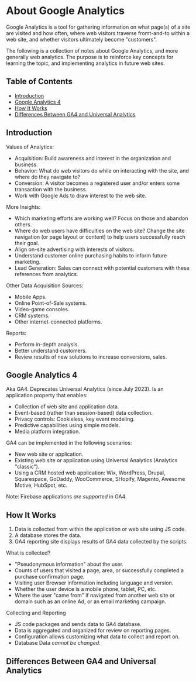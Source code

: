 # About Google Analytics

Google Analytics is a tool for gathering information on what page(s) of a site are visited and how often, where web visitors traverse fromt-and-to within a web site, and whether visitors ultimately become "customers".

The following is a collection of notes about Google Analytics, and more generally web analytics. The purpose is to reinforce key concepts for learning the topic, and implementing analytics in future web sites.

## Table of Contents

- [Introduction](#introduction)
- [Google Analytics 4](#google-analytics-4)
- [How It Works](#how-it-works)
- [Differences Between GA4 and Universal Analytics](#differences-between-ga4-and-universal-analytics)

## Introduction

Values of Analytics:

- Acquisition: Build awareness and interest in the organization and business.
- Behavior: What do web visitors do while on interacting with the site, and where do they navigate to?
- Conversion: A visitor becomes a registered user and/or enters some transaction with the business.
- Work with Google Ads to draw interest to the web site.

More Insights:

- Which marketing efforts are working well? Focus on those and abandon others.
- Where do web users have difficulties on the web site? Change the site navigation (or page layout or content) to help users successfully reach their goal.
- Align on-site advertising with interests of visitors.
- Understand customer online purchasing habits to inform future marketing.
- Lead Generation: Sales can connect with potential customers with these references from analytics.

Other Data Acquisition Sources:

- Mobile Apps.
- Online Point-of-Sale systems.
- Video-game consoles.
- CRM systems.
- Other internet-connected platforms.

Reports:

- Perform in-depth analysis.
- Better understand customers.
- Review results of new solutions to increase conversions, sales.

## Google Analytics 4

Aka GA4. Deprecates Universal Analytics (since July 2023). Is an application property that enables:

- Collection of web site and application data.
- Event-based (rather than session-based) data collection.
- Privacy controls: Cookieless, key event modeling.
- Predictive capabilities using simple models.
- Media platform integration.

GA4 can be implemented in the following scenarios:

- New web site or application.
- Existing web site or application using Universal Analytics (Analytics "classic").
- Using a CRM hosted web application: Wix, WordPress, Drupal, Squarespace, GoDaddy, WooCommerce, SHopify, Magento, Awesome Motive, HubSpot, etc.

Note: Firebase applications _are supported_ in GA4.

## How It Works

1. Data is collected from within the application or web site using JS code.
2. A database stores the data.
3. GA4 reporting site displays results of GA4 data collected by the scripts.

What is collected?

- "Pseudonymous information" about the user.
- Counts of users that visited a page, area, or successfully completed a purchase confirmation page.
- Visiting user Browser information including language and version.
- Whether the user device is a mobile phone, tablet, PC, etc.
- Where the user "came from" if navigated from another web site or domain such as an online Ad, or an email marketing campaign.

Collecting and Reporting

- JS code packages and sends data to GA4 database.
- Data is aggregated and organized for review on reporting pages.
- Configuration allows customizing what data to collect and report on.
- Database Data _cannot be changed_.

## Differences Between GA4 and Universal Analytics
